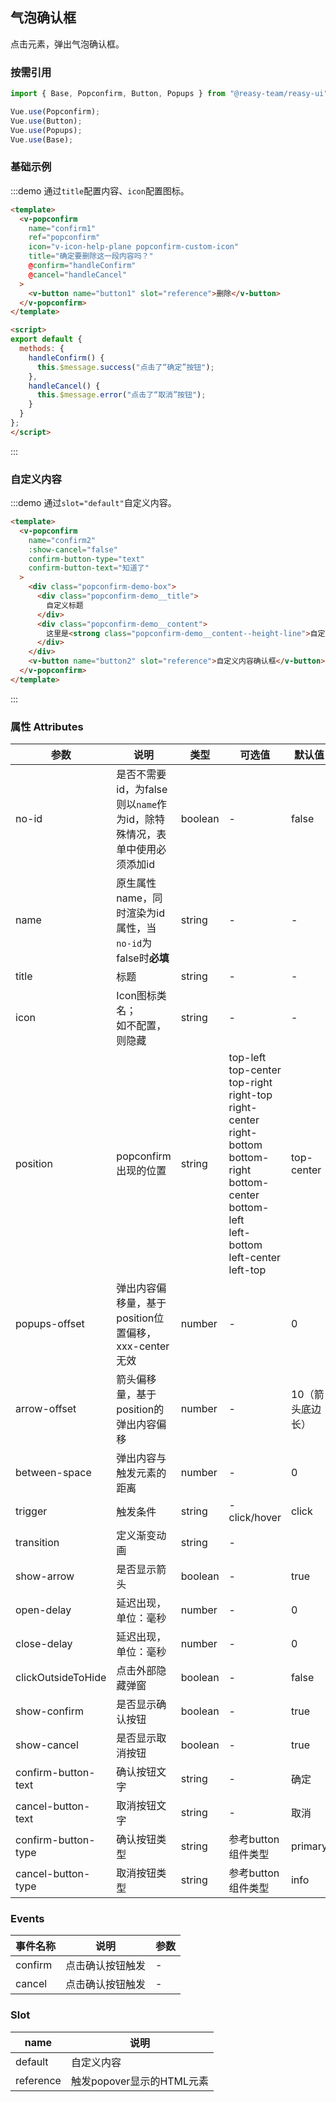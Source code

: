 ## 气泡确认框

点击元素，弹出气泡确认框。

### 按需引用

```js
import { Base, Popconfirm, Button, Popups } from "@reasy-team/reasy-ui";

Vue.use(Popconfirm);
Vue.use(Button);
Vue.use(Popups);
Vue.use(Base);
```

### 基础示例

:::demo 通过`title`配置内容、`icon`配置图标。

```html
<template>
  <v-popconfirm
    name="confirm1"
    ref="popconfirm"
    icon="v-icon-help-plane popconfirm-custom-icon"
    title="确定要删除这一段内容吗？"
    @confirm="handleConfirm"
    @cancel="handleCancel"
  >
    <v-button name="button1" slot="reference">删除</v-button>
  </v-popconfirm>
</template>

<script>
export default {
  methods: {
    handleConfirm() {
      this.$message.success("点击了“确定”按钮");
    },
    handleCancel() {
      this.$message.error("点击了“取消”按钮");
    }
  }
};
</script>
```

:::


### 自定义内容

:::demo 通过`slot="default"`自定义内容。

```html
<template>
  <v-popconfirm
    name="confirm2"
    :show-cancel="false"
    confirm-button-type="text"
    confirm-button-text="知道了"
  >
    <div class="popconfirm-demo-box">
      <div class="popconfirm-demo__title">
        自定义标题
      </div>
      <div class="popconfirm-demo__content">
        这里是<strong class="popconfirm-demo__content--height-line">自定义自定义自定义自定义</strong>内容
      </div>
    </div>
    <v-button name="button2" slot="reference">自定义内容确认框</v-button>
  </v-popconfirm>
</template>
```

:::


### 属性 Attributes

| 参数                | 说明                                                 | 类型    | 可选值                                                                                                                                                                                  | 默认值           |
| ------------------- | ---------------------------------------------------- | ------- | --------------------------------------------------------------------------------------------------------------------------------------------------------------------------------------- | ---------------- |
| no-id       | 是否不需要id，为false则以`name`作为id，除特殊情况，表单中使用必须添加id         | boolean  | - | false|
| name        | 原生属性name，同时渲染为id属性，当`no-id`为false时**必填**  | string  | - | -   |
| title               | 标题                                                 | string  | -                                                                                                                                                                                       | -                |
| icon                | Icon图标类名；<br /> 如不配置，则隐藏                | string  | -                                                                                                                                                                                       | -                |
| position            | popconfirm出现的位置                                 | string  | top-left<br/>top-center<br/> top-right<br/>right-top<br/>right-center<br/>right-bottom<br/>bottom-right<br/> bottom-center<br/>bottom-left<br/>left-bottom<br/>left-center<br/>left-top | top-center       |
| popups-offset       | 弹出内容偏移量，基于position位置偏移，xxx-center无效 | number  | -                                                                                                                                                                                       | 0                |
| arrow-offset        | 箭头偏移量，基于position的弹出内容偏移               | number  | -                                                                                                                                                                                       | 10（箭头底边长） |
| between-space       | 弹出内容与触发元素的距离                             | number  | -                                                                                                                                                                                       | 0                |
| trigger             | 触发条件                                             | string  | -                                                                                                                        click/hover                                                    | click            |
| transition          | 定义渐变动画                                         | string  | -                                                                                                                                                                                       |                  |
| show-arrow          | 是否显示箭头                                         | boolean | -                                                                                                                                                                                       | true             |
| open-delay          | 延迟出现，单位：毫秒                                 | number  | -                                                                                                                                                                                       | 0                |
| close-delay         | 延迟出现，单位：毫秒                                 | number  | -                                                                                                                                                                                       | 0                |
| clickOutsideToHide  | 点击外部隐藏弹窗                                     | boolean | -                                                                                                                                                                                       | false            |
| show-confirm        | 是否显示确认按钮                                     | boolean | -                                                                                                                                                                                       | true             |
| show-cancel         | 是否显示取消按钮                                     | boolean | -                                                                                                                                                                                       | true             |
| confirm-button-text | 确认按钮文字                                         | string  | -                                                                                                                                                                                       | 确定             |
| cancel-button-text  | 取消按钮文字                                         | string  | -                                                                                                                                                                                       | 取消             |
| confirm-button-type | 确认按钮类型                                         | string  | 参考button组件类型                                                                                                                                                                      | primary          |
| cancel-button-type  | 取消按钮类型                                         | string  | 参考button组件类型                                                                                                                                                                      | info             |

### Events

| 事件名称 | 说明             | 参数 |
| -------- | ---------------- | ---- |
| confirm  | 点击确认按钮触发 | -    |
| cancel   | 点击确认按钮触发 | -    |


### Slot

| name      | 说明                      |
| --------- | ------------------------- |
| default   | 自定义内容                |
| reference | 触发popover显示的HTML元素 |